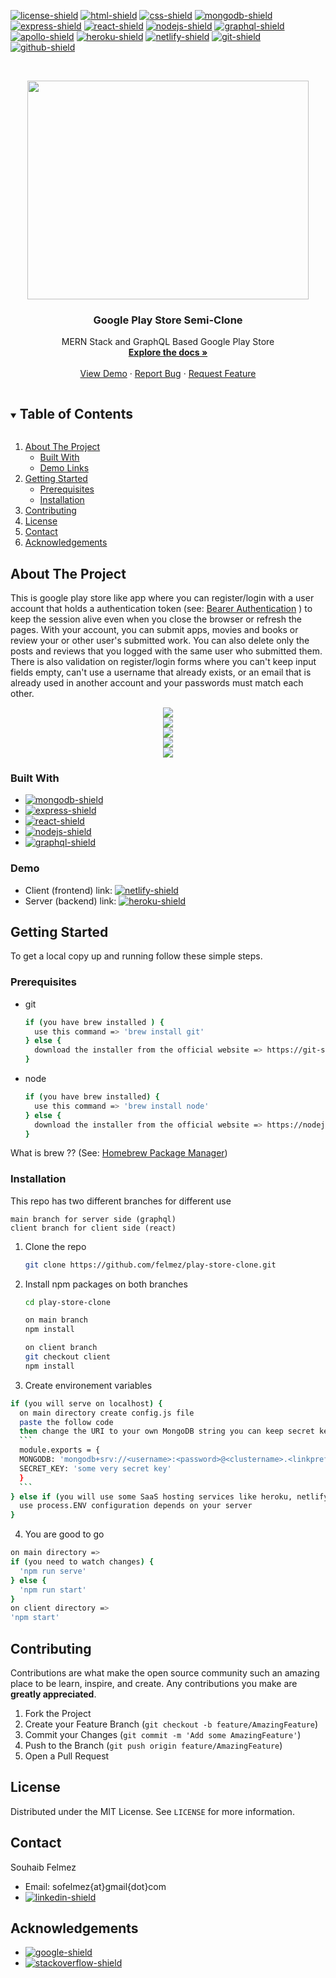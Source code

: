 <!--
*** Thanks for checking out the Best-README-Template. If you have a suggestion
*** that would make this better, please fork the repo and create a pull request
*** or simply open an issue with the tag "enhancement".
*** Thanks again! Now go create something AMAZING! :D
***
***
***
*** To avoid retyping too much info. Do a search and replace for the following:
*** github_username, repo_name, twitter_handle, email, project_title, project_description
-->



<!-- PROJECT SHIELDS -->
<!--
*** I'm using markdown "reference style" links for readability.
*** Reference links are enclosed in brackets [ ] instead of parentheses ( ).
*** See the bottom of this document for the declaration of the reference variables
*** for contributors-url, forks-url, etc. This is an optional, concise syntax you may use.
*** https://www.markdownguide.org/basic-syntax/#reference-style-links
-->
[![license-shield]][license-url]
[![html-shield]][html-url]
[![css-shield]][css-url]
[![mongodb-shield]][mongodb-url]
[![express-shield]][express-url]
[![react-shield]][react-url]
[![nodejs-shield]][nodejs-url]
[![graphql-shield]][graphql-url]
[![apollo-shield]][apollo-url]
[![heroku-shield]][heroku-url]
[![netlify-shield]][netlify-url]
[![git-shield]][git-url]
[![github-shield]][github-url]



<!-- PROJECT LOGO -->
<br />
<p align="center">
  <a href="https://github.com/felmez/play-store-clone">
    <img src="https://i.giphy.com/media/7NJlWDt3lh5dGdXrS3/giphy.gif" width="450" height="350"/>
  </a>

  <h3 align="center">Google Play Store Semi-Clone</h3>

  <p align="center">
    MERN Stack and GraphQL Based Google Play Store
    <br />
    <a href="#getting-started"><strong>Explore the docs »</strong></a>
    <br />
    <br />
    <a href="" target="_blank">View Demo</a>
    ·
    <a href="https://github.com/felmez/play-store-clone/issues">Report Bug</a>
    ·
    <a href="https://github.com/felmez/play-store-clone/issues">Request Feature</a>
  </p>
</p>



<!-- TABLE OF CONTENTS -->
<details open="open">
  <summary><h2 style="display: inline-block">Table of Contents</h2></summary>
  <ol>
    <li>
      <a href="#about-the-project">About The Project</a>
      <ul>
        <li><a href="#built-with">Built With</a></li>
        <li><a href="#demo">Demo Links</a></li>
      </ul>
    </li>
    <li>
      <a href="#getting-started">Getting Started</a>
      <ul>
        <li><a href="#prerequisites">Prerequisites</a></li>
        <li><a href="#installation">Installation</a></li>
      </ul>
    </li>
    <!-- <li><a href="#usage">Usage</a></li> -->
    <!-- <li><a href="#roadmap">Roadmap</a></li> -->
    <li><a href="#contributing">Contributing</a></li>
    <li><a href="#license">License</a></li>
    <li><a href="#contact">Contact</a></li>
    <li><a href="#acknowledgements">Acknowledgements</a></li>
  </ol>
</details>



<!-- ABOUT THE PROJECT -->
## About The Project

This is google play store like app where you can register/login with a user account that holds a authentication token (see: <a href="https://swagger.io/docs/specification/authentication/bearer-authentication/" target="_blank">Bearer Authentication</a>
) to keep the session alive even when you close the browser or refresh the pages.
With your account, you can submit apps, movies and books or review your or other user's submitted work. You can also delete only the posts and reviews that you logged with the same user who submitted them.
There is also validation on register/login forms where you can't keep input fields empty, can't use a username that already exists, or an email that is already used in another account and your passwords must match each other.

<p align="center">
    <img src="https://github.com/felmez/play-store-clone/blob/main/readme_assets/00.gif" />
    <br />
    <img src="https://github.com/felmez/play-store-clone/blob/main/readme_assets/11.gif" />
    <br />
    <img src="https://github.com/felmez/play-store-clone/blob/main/readme_assets/22.gif" />
    <br />
    <img src="https://github.com/felmez/play-store-clone/blob/main/readme_assets/33.gif" />
    <br />
    <img src="https://github.com/felmez/play-store-clone/blob/main/readme_assets/44.gif" />
</p>


### Built With

* [![mongodb-shield]][mongodb-url]
* [![express-shield]][express-url]
* [![react-shield]][react-url]
* [![nodejs-shield]][nodejs-url]
* [![graphql-shield]][graphql-url]

### Demo

* Client (frontend) link: [![netlify-shield]]()
* Server (backend) link: [![heroku-shield]]()

<!-- GETTING STARTED -->
## Getting Started

To get a local copy up and running follow these simple steps.

### Prerequisites

* git
  ```sh
  if (you have brew installed ) {
    use this command => 'brew install git'
  } else {
    download the installer from the official website => https://git-scm.com/downloads
  }
  ```

* node
  ```sh
  if (you have brew installed) {
    use this command => 'brew install node'
  } else {
    download the installer from the official website => https://nodejs.org/en/
  }
  ```
What is brew ?? (See: <a href="https://en.wikipedia.org/wiki/Homebrew_(package_manager)" target="_blank">Homebrew Package Manager</a>)

### Installation

This repo has two different branches for different use 
```
main branch for server side (graphql)
client branch for client side (react)
```
1. Clone the repo
   ```sh
   git clone https://github.com/felmez/play-store-clone.git
   ```
2. Install npm packages on both branches 
   ```sh
   cd play-store-clone
   ```
   ```sh
   on main branch
   npm install

   on client branch
   git checkout client
   npm install
   ```
3. Create environement variables
  ```sh
  if (you will serve on localhost) {
    on main directory create config.js file 
    paste the follow code 
    then change the URI to your own MongoDB string you can keep secret key empty
    ```
    module.exports = {
    MONGODB: 'mongodb+srv://<username>:<password>@<clustername>.<linkprefix>.mongodb.net/<dbname>?retryWrites=true&w=majority',
    SECRET_KEY: 'some very secret key'
    } 
    ```
  } else if (you will use some SaaS hosting services like heroku, netlify etc){
    use process.ENV configuration depends on your server
  }
  ```
4. You are good to go
  ```sh
  on main directory => 
  if (you need to watch changes) {
    'npm run serve'
  } else {
    'npm run start'
  }
  on client directory => 
  'npm start'
  ```



<!-- USAGE EXAMPLES -->
<!-- ## Usage

Use this space to show useful examples of how a project can be used. Additional screenshots, code examples and demos work well in this space. You may also link to more resources.

_For more examples, please refer to the [Documentation](https://example.com)_ -->



<!-- ROADMAP -->



<!-- CONTRIBUTING -->
## Contributing

Contributions are what make the open source community such an amazing place to be learn, inspire, and create. Any contributions you make are **greatly appreciated**.

1. Fork the Project
2. Create your Feature Branch (`git checkout -b feature/AmazingFeature`)
3. Commit your Changes (`git commit -m 'Add some AmazingFeature'`)
4. Push to the Branch (`git push origin feature/AmazingFeature`)
5. Open a Pull Request



<!-- LICENSE -->
## License

Distributed under the MIT License. See `LICENSE` for more information.



<!-- CONTACT -->
## Contact

Souhaib Felmez
* Email: sofelmez{at}gmail{dot}com
* [![linkedin-shield]][linkedin-url]



<!-- ACKNOWLEDGEMENTS -->
## Acknowledgements

* [![google-shield]][google-url]
* [![stackoverflow-shield]][stackoverflow-url]





<!-- MARKDOWN LINKS & IMAGES -->
<!-- https://www.markdownguide.org/basic-syntax/#reference-style-links -->
[license-shield]: https://img.shields.io/github/license/felmez/play-store-clone.svg?style=flat-square
[license-url]: https://github.com/felmez/play-store-clone/blob/master/LICENSE.txt
[freecodecamp-shield]: https://img.shields.io/badge/-freecodecamp-black?style=flat-square&logo=freecodecamp
[freecodecamp-url]: https://www.freecodecamp.org/
[google-shield]: https://img.shields.io/badge/-google-E34F26?style=flat-square&logo=google
[google-url]: https://www.google.com/
[stackoverflow-shield]: https://img.shields.io/badge/-stackoverflow-E34F26?style=flat-square&logo=stackoverflow&logoColor=white
[stackoverflow-url]: https://www.stackoverflow.com/
[html-shield]: https://img.shields.io/badge/-HTML5-E34F26?style=flat-square&logo=html5&logoColor=white
[html-url]: https://en.wikipedia.org/wiki/HTML
[css-shield]: https://img.shields.io/badge/-CSS3-1572B6?style=flat-square&logo=css3
[css-url]: https://en.wikipedia.org/wiki/CSS
[nodejs-shield]: https://img.shields.io/badge/-Nodejs-black?style=flat-square&logo=Node.js
[nodejs-url]: https://nodejs.org/en/
[react-shield]: https://img.shields.io/badge/-React-black?style=flat-square&logo=react
[react-url]: https://reactjs.org/
[mongodb-shield]: https://img.shields.io/badge/-MongoDB-black?style=flat-square&logo=mongodb
[mongodb-url]: https://www.mongodb.com/
[express-shield]: https://img.shields.io/badge/-express-black.svg?style=flat-square&logo=express
[express-url]: https://expressjs.com/
[graphql-shield]: https://img.shields.io/badge/-GraphQL-E10098?style=flat-square&logo=graphql
[graphql-url]: https://graphql.org/
[apollo-shield]: https://img.shields.io/badge/-Apollo%20GraphQL-311C87?style=flat-square&logo=apollo-graphql
[apollo-url]: https://www.apollographql.com/
[heroku-shield]: https://img.shields.io/badge/-Heroku-430098?style=flat-square&logo=heroku
[heroku-url]: https://dashboard.heroku.com/
[netlify-shield]: https://img.shields.io/badge/-netlify-black?style=flat-square&logo=netlify
[netlify-url]: https://www.netlify.com/
[git-shield]: https://img.shields.io/badge/-Git-black?style=flat-square&logo=git
[git-url]: https://git-scm.com/
[github-shield]: https://img.shields.io/badge/-GitHub-181717?style=flat-square&logo=github
[github-url]: https://github.com/
[linkedin-shield]: https://img.shields.io/badge/-felmez-blue?style=flat-square&logo=Linkedin&logoColor=white
[linkedin-url]: https://linkedin.com/in/felmez